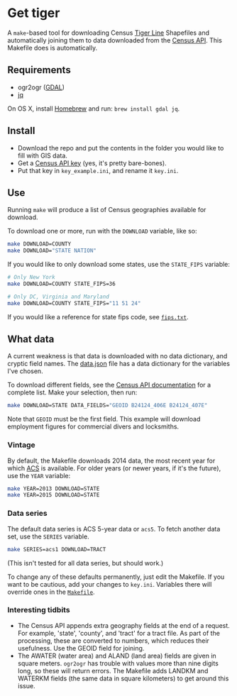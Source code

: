 # Get tiger

A `make`-based tool for downloading Census [Tiger Line](http://www.census.gov/geo/maps-data/data/tiger.html) Shapefiles and automatically joining them to data downloaded from the [Census API](http://www.census.gov/data/developers/data-sets.html). This Makefile does is automatically.

## Requirements

* ogr2ogr ([GDAL](http://www.gdal.org))
* [jq](https://stedolan.github.io/jq)

On OS X, install [Homebrew](http://brew.sh) and run: `brew install gdal jq`.

## Install

* Download the repo and put the contents in the folder you would like to fill with GIS data.
* Get a [Census API key](http://api.census.gov/data/key_signup.html) (yes, it's pretty bare-bones).
* Put that key in `key_example.ini`, and rename it `key.ini`.

## Use

Running `make` will produce a list of Census geographies available for download.

To download one or more, run with the `DOWNLOAD` variable, like so:

````bash
make DOWNLOAD=COUNTY
make DOWNLOAD="STATE NATION"
````

If you would like to only download some states, use the `STATE_FIPS` variable:

````bash
# Only New York
make DOWNLOAD=COUNTY STATE_FIPS=36

# Only DC, Virginia and Maryland
make DOWNLOAD=COUNTY STATE_FIPS="11 51 24"
````

If you would like a reference for state fips code, see [`fips.txt`](fips.txt).

## What data

A current weakness is that data is downloaded with no data dictionary, and cryptic field names. The [data.json](data.json) file has a data dictionary for the variables I've chosen. 

To download different fields, see the [Census API documentation](http://www.census.gov/data/developers/data-sets/acs-survey-5-year-data.html) for a complete list. Make your selection, then run:

````bash
make DOWNLOAD=STATE DATA_FIELDS="GEOID B24124_406E B24124_407E"
````
Note that `GEOID` must be the first field. This example will download employment figures for commercial divers and locksmiths.

### Vintage

By default, the Makefile downloads 2014 data, the most recent year for which [ACS](https://www.census.gov/programs-surveys/acs/) is available. For older years (or newer years, if it's the future), use the `YEAR` variable:
```bash
make YEAR=2013 DOWNLOAD=STATE
make YEAR=2015 DOWNLOAD=STATE
```

### Data series

The default data series is ACS 5-year data or `acs5`. To fetch another data set, use the `SERIES` variable.
```bash
make SERIES=acs1 DOWNLOAD=TRACT
```

(This isn't tested for all data series, but should work.)

To change any of these defaults permanently, just edit the Makefile. If you want to be cautious, add your changes to `key.ini`. Variables there will override ones in the [`Makefile`](Makefile).

### Interesting tidbits

* The Census API appends extra geography fields at the end of a request. For example, 'state', 'county', and 'tract' for a tract file. As part of the processing, these are converted to numbers, which reduces their usefulness. Use the GEOID field for joining.
* The AWATER (water area) and ALAND (land area) fields are given in square meters. `ogr2ogr` has trouble with values more than nine digits long, so these will return errors. The Makefile adds LANDKM and WATERKM fields (the same data in square kilometers) to get around this issue.
